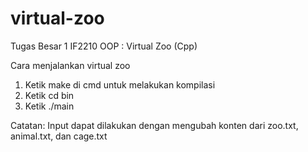 # virtual-zoo
Tugas Besar 1 IF2210 OOP : Virtual Zoo (Cpp) 

Cara menjalankan virtual zoo
1. Ketik make di cmd untuk melakukan kompilasi
2. Ketik cd bin
3. Ketik ./main

Catatan: Input dapat dilakukan dengan mengubah konten dari zoo.txt, animal.txt, dan cage.txt
